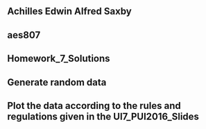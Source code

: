 ## Achilles Edwin Alfred Saxby
## aes807
## Homework_7_Solutions

## Generate random data
## Plot the data according to the rules and regulations given in the UI7_PUI2016_Slides
